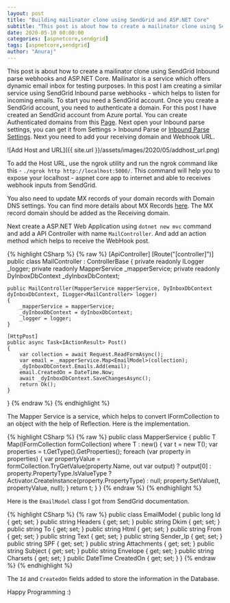 ```yaml
---
layout: post
title: "Building mailinator clone using SendGrid and ASP.NET Core"
subtitle: "This post is about how to create a mailinator clone using SendGrid Inbound parse webhooks and ASP.NET Core."
date: 2020-05-10 00:00:00
categories: [aspnetcore,sendgrid]
tags: [aspnetcore,sendgrid]
author: "Anuraj"
---
```

This post is about how to create a mailinator clone using SendGrid Inbound parse webhooks and ASP.NET Core. Mailinator is a service which offers dynamic email inbox for testing purposes. In this post I am creating a similar service using SendGrid Inbound parse webhooks - which helps to listen for incoming emails. To start you need a SendGrid account. Once you create a SendGrid account, you need to authenticate a domain. For this post I have created an SendGrid account from Azure portal. You can create Authenticated domains from this [Page](https://app.sendgrid.com/settings/sender_auth/domains). Next open your Inbound parse settings, you can get it from Settings &gt; Inbound Parse or [Inbound Parse Settings](https://app.sendgrid.com/settings/parse). Next you need to add your receiving domain and Webhook URL.

![Add Host and URL]({{ site.url }}/assets/images/2020/05/addhost_url.png)

To add the Host URL, use the ngrok utility and run the ngrok command like this - `./ngrok http http://localhost:5000/`. This command will help you to expose your localhost - aspnet core app to internet and able to receives webhook inputs from SendGrid.

You also need to update MX records of your domain records with Domain DNS settings. You can find more details about MX Records [here](https://sendgrid.com/docs/for-developers/parsing-email/setting-up-the-inbound-parse-webhook/#setting-up-an-mx-record). The MX record domain should be added as the Receiving domain.

Next create a ASP.NET Web Application using `dotnet new mvc` command and add a API Controller with name `MailController`. And add an action method which helps to receive the WebHook post.

{% highlight CSharp %}
{% raw %}
[ApiController]
[Route("[controller]")]
public class MailController : ControllerBase
{
    private readonly ILogger<MailController> _logger;
    private readonly MapperService _mapperService;
    private readonly DyInboxDbContext _dyInboxDbContext;

    public MailController(MapperService mapperService, DyInboxDbContext dyInboxDbContext, ILogger<MailController> logger)
    {
        _mapperService = mapperService;
        _dyInboxDbContext = dyInboxDbContext;
        _logger = logger;
    }

    [HttpPost]
    public async Task<IActionResult> Post()
    {
        var collection = await Request.ReadFormAsync();
        var email = _mapperService.Map<EmailModel>(collection);
        _dyInboxDbContext.Emails.Add(email);
        email.CreatedOn = DateTime.Now;
        await _dyInboxDbContext.SaveChangesAsync();
        return Ok();
    }
}
{% endraw %}
{% endhighlight %}

The Mapper Service is a service, which helps to convert IFormCollection to an object with the help of Reflection. Here is the implementation.

{% highlight CSharp %}
{% raw %}
public class MapperService
{
    public T Map<T>(IFormCollection formCollection) where T : new()
    {
        var t = new T();
        var properties = t.GetType().GetProperties();
        foreach (var property in properties)
        {
            var propertyValue = formCollection.TryGetValue(property.Name, out var output) ? output[0] : 
                property.PropertyType.IsValueType ? Activator.CreateInstance(property.PropertyType) : null;
            property.SetValue(t, propertyValue, null);
        }
        return t;
    }
}
{% endraw %}
{% endhighlight %}

Here is the `EmailModel` class I got from SendGrid documentation.

{% highlight CSharp %}
{% raw %}
public class EmailModel
{
    public long Id { get; set; }
    public string Headers { get; set; }
    public string Dkim { get; set; }
    public string To { get; set; }
    public string Html { get; set; }
    public string From { get; set; }
    public string Text { get; set; }
    public string Sender_Ip { get; set; }
    public string SPF { get; set; }
    public string Attachments { get; set; }
    public string Subject { get; set; }
    public string Envelope { get; set; }
    public string Charsets { get; set; }
    public DateTime CreatedOn { get; set; }
}
{% endraw %}
{% endhighlight %}

The `Id` and `CreatedOn` fields added to store the information in the Database.


Happy Programming :)